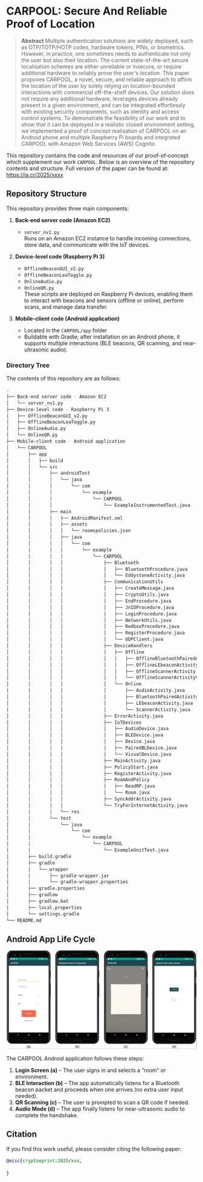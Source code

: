 # CARPOOL: Secure And Reliable Proof of Location

> **Abstract** Multiple authentication solutions are widely deployed, such as OTP/TOTP/HOTP codes, hardware tokens, PINs, or biometrics. However, in practice, one sometimes needs to authenticate not only the user but also their location. The current state-of-the-art secure localisation schemes are either unreliable or insecure, or require additional hardware to reliably prove the user's location. This paper proposes CARPOOL, a novel, secure, and reliable approach to affirm the location of the user by solely relying on location-bounded interactions with commercial off-the-shelf devices. Our solution does not require any additional hardware, leverages devices already present in a given environment, and can be integrated effortlessly with existing security components, such as identity and access control systems. To demonstrate the feasibility of our work and to show that it can be deployed in a realistic closed environment setting, we implemented a proof of concept realisation of CARPOOL on an Android phone and multiple Raspberry Pi boards and integrated CARPOOL with Amazon Web Services (AWS) Cognito.


This repository contains the code and resources of our proof-of-concept which supplement our work `CARPOOL`. Below is an overview of the repository contents and structure. Full version of the paper can be found at: https://ia.cr/2025/xxxx


## Repository Structure
This repository provides three main components:

1. **Back-end server code (Amazon EC2)**  
   - `server_nv1.py`  
     Runs on an Amazon EC2 instance to handle incoming connections, store data, and communicate with the IoT devices.

2. **Device-level code (Raspberry Pi 3)**  
   - `OfflineBeaconGUI_v2.py`  
   - `OfflineBeaconLeaToggle.py`  
   - `OnlineAudio.py`  
   - `OnlineQR.py`  
   These scripts are deployed on Raspberry Pi devices, enabling them to interact with beacons and sensors (offline or online), perform scans, and manage data transfer.

3. **Mobile-client code (Android application)**  
   - Located in the `CARPOOL/app` folder  
   - Buildable with Gradle; after installation on an Android phone, it supports multiple interactions (BLE beacons, QR scanning, and near-ultrasonic audio).  

### Directory Tree

The contents of this repository are as follows:
```bash
.
├── Back-end server code - Amazon EC2
│   └── server_nv1.py
├── Device-level code - Raspberry Pi 3
│   ├── OfflineBeaconGUI_v2.py
│   ├── OfflineBeaconLeaToggle.py
│   ├── OnlineAudio.py
│   └── OnlineQR.py
├── Mobile-client code - Android application
│   └── CARPOOL
│       ├── app
│       │   ├── build
│       │   └── src
│       │       ├── androidTest
│       │       │   └── java
│       │       │       └── com
│       │       │           └── example
│       │       │               └── CARPOOL
│       │       │                   └── ExampleInstrumentedTest.java
│       │       ├── main
│       │       │   ├── AndroidManifest.xml
│       │       │   ├── assets
│       │       │   │   └── roomspolicies.json
│       │       │   ├── java
│       │       │   │   └── com
│       │       │   │       └── example
│       │       │   │           └── CARPOOL
│       │       │   │               ├── Bluetooth
│       │       │   │               │   ├── BluetoothProcedure.java
│       │       │   │               │   └── EddystoneActivity.java
│       │       │   │               ├── CommunicationUtils
│       │       │   │               │   ├── CreateMessage.java
│       │       │   │               │   ├── CryptoUtils.java
│       │       │   │               │   ├── EndProcedure.java
│       │       │   │               │   ├── JnIDProcedure.java
│       │       │   │               │   ├── LoginProcedure.java
│       │       │   │               │   ├── NetworkUtils.java
│       │       │   │               │   ├── RedboxProcedure.java
│       │       │   │               │   ├── RegisterProcedure.java
│       │       │   │               │   └── UDPClient.java
│       │       │   │               ├── DeviceHandlers
│       │       │   │               │   ├── Offline
│       │       │   │               │   │   ├── OfflineBluetoothPairedActivity.java
│       │       │   │               │   │   ├── OfflineLEbeaconActivity.java
│       │       │   │               │   │   ├── OfflineScannerActivity.java
│       │       │   │               │   │   └── OfflineScannerActivityV2.java
│       │       │   │               │   └── Online
│       │       │   │               │       ├── AudioActivity.java
│       │       │   │               │       ├── BluetoothPairedActivity.java
│       │       │   │               │       ├── LEbeaconActivity.java
│       │       │   │               │       └── ScannerActivity.java
│       │       │   │               ├── ErrorActivity.java
│       │       │   │               ├── IoTDevices
│       │       │   │               │   ├── AudioDevice.java
│       │       │   │               │   ├── BLEDevice.java
│       │       │   │               │   ├── Device.java
│       │       │   │               │   ├── PairedBLDevice.java
│       │       │   │               │   └── VisualDevice.java
│       │       │   │               ├── MainActivity.java
│       │       │   │               ├── PolicyStart.java
│       │       │   │               ├── RegisterActivity.java
│       │       │   │               ├── RoomAndPolicy
│       │       │   │               │   ├── ReadRP.java
│       │       │   │               │   └── Room.java
│       │       │   │               ├── SyncAddrActivity.java
│       │       │   │               └── TryForInternetActivity.java
│       │       │   └── res
│       │       └── test
│       │           └── java
│       │               └── com
│       │                   └── example
│       │                       └── CARPOOL
│       │                           └── ExampleUnitTest.java
│       ├── build.gradle
│       ├── gradle
│       │   └── wrapper
│       │       ├── gradle-wrapper.jar
│       │       └── gradle-wrapper.properties
│       ├── gradle.properties
│       ├── gradlew
│       ├── gradlew.bat
│       ├── local.properties
│       └── settings.gradle
└── README.md
```

## Android App Life Cycle

![Android App Life Cycle Diagram](/CARPOOL_Android_App.png)

The CARPOOL Android application follows these steps:
1. **Login Screen (a)** – The user signs in and selects a “room” or environment.  
2. **BLE Interaction (b)** – The app automatically listens for a Bluetooth beacon packet and proceeds when one arrives (no extra user input needed).  
3. **QR Scanning (c)** – The user is prompted to scan a QR code if needed.  
4. **Audio Mode (d)** – The app finally listens for near-ultrasonic audio to complete the handshake.


## Citation

If you find this work useful, please consider citing the following paper:

```bibtex
@misc{cryptoeprint:2025/xxx,

}
```